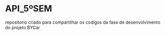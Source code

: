# API_5ºSEM
 repositorio criado para compartilhar os codigos da fase de desenvolvimento do projeto BYCar
